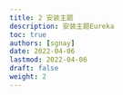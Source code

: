 ```yaml
---
title: 2 安装主题
description: 安装主题Eureka
toc: true
authors: [sgnay]
date: 2022-04-06
lastmod: 2022-04-06
draft: false
weight: 2
---
```

